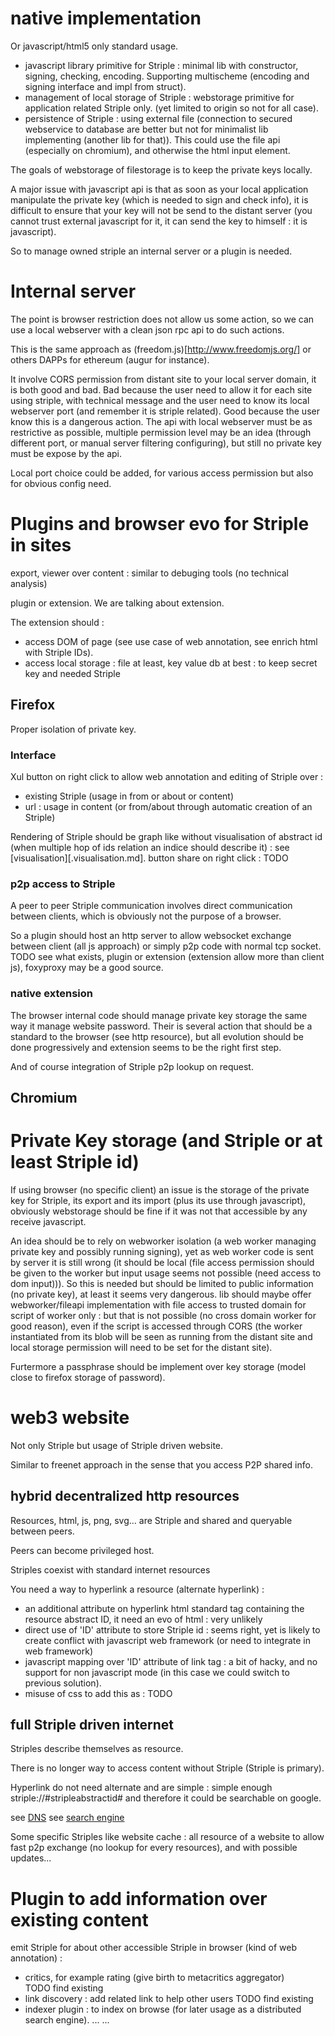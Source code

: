 [hm]: # (+++)
[hm]: # (date = "2015-05-30T12:43:26+01:00")
[hm]: # (update = "2015-11-06T12:43:26+01:00")
[hm]: # (updatecontent = "internal server")
[hm]: # (draft = true)
[hm]: # (title = "Js striple on browser")
[hm]: # (+++)


# native implementation

Or javascript/html5 only standard usage.

- javascript library primitive for Striple : minimal lib with constructor, signing, checking, encoding. Supporting multischeme (encoding and signing interface and impl from struct).
- management of local storage of Striple : webstorage primitive for application related Striple only. (yet limited to origin so not for all case).
- persistence of Striple : using external file (connection to secured webservice to database are better but not for minimalist lib implementing (another lib for that)). This could use the file api (especially on chromium), and otherwise the html input element.

The goals of webstorage of filestorage is to keep the private keys locally. 

A major issue with javascript api is that as soon as your local application manipulate the private key (which is needed to sign and check info), it is difficult to ensure that your key will not be send to the distant server (you cannot trust external javascript for it, it can send the key to himself : it is javascript).

So to manage owned striple an internal server or a plugin is needed.

# Internal server

The point is browser restriction does not allow us some action, so we can use a local webserver with a clean json rpc api to do such actions.

This is the same approach as (freedom.js)[http://www.freedomjs.org/] or others DAPPs for ethereum (augur for instance).

It involve CORS permission from distant site to your local server domain, it is both good and bad.
Bad because the user need to allow it for each site using striple, with technical message and the user need to know its local webserver port (and remember it is striple related). 
Good because the user know this is a dangerous action.
The api with local webserver must be as restrictive as possible, multiple permission level may be an idea (through different port, or manual server filtering configuring), but still no private key must be expose by the api.

Local port choice could be added, for various access permission but also for obvious config need.

# Plugins and browser evo for Striple in sites

export, viewer over content : similar to debuging tools (no technical analysis)

plugin or extension. We are talking about extension.

The extension should :
- access DOM of page (see use case of web annotation, see enrich html with Striple IDs).
- access local storage : file at least, key value db at best : to keep secret key and needed Striple



## Firefox

Proper isolation of private key.


### Interface

Xul button on right click to allow web annotation and editing of Striple over :
  - existing Striple (usage in from or about or content)
  - url : usage in content (or from/about through automatic creation of an Striple)

Rendering of Striple should be graph like without visualisation of abstract id (when multiple hop of ids relation an indice should describe it) : see [visualisation][.visualisation.md]. 
button share on right click : TODO


### p2p access to Striple

A peer to peer Striple communication involves direct communication between clients, which is obviously not the purpose of a browser.

So a plugin should host an http server to allow websocket exchange between client (all js approach) or simply p2p code with normal tcp socket.
TODO see what exists, plugin or extension (extension allow more than client js), foxyproxy may be a good source.

### native extension

The browser internal code should manage private key storage the same way it manage website password.
Their is several action that should be a standard to the browser (see http resource), but all evolution should be done progressively and extension seems to be the right first step.

And of course integration of Striple p2p lookup on request.

## Chromium

# Private Key storage (and Striple or at least Striple id)

If using browser (no specific client) an issue is the storage of the private key for Striple, its export and its import (plus its use through javascript), obviously webstorage should be fine if it was not that accessible by any receive javascript.

An idea should be to rely on webworker isolation (a web worker managing private key and possibly running signing), yet as web worker code is sent by server it is still wrong (it should be local (file access permission should be given to the worker but input usage seems not possible (need access to dom input))).
So this is needed but should be limited to public information (no private key), at least it seems very dangerous.
lib should maybe offer webworker/fileapi implementation with file access to trusted domain for script of worker only : but that is not possible (no cross domain worker for good reason), even if the script is accessed through CORS (the worker instantiated from its blob will be seen as running from the distant site and local storage permission will need to be set for the distant site).

Furtermore a passphrase should be implement over key storage (model close to firefox storage of password).

# web3 website

Not only Striple but usage of Striple driven website.

Similar to freenet approach in the sense that you access P2P shared info.

## hybrid decentralized http resources

Resources, html, js, png, svg... are Striple and shared and queryable between peers.

Peers can become privileged host.

Striples coexist with standard internet resources

You need a way to hyperlink a resource (alternate hyperlink) : 
  - an additional attribute on hyperlink html standard tag containing the resource abstract ID, it need an evo of html : very unlikely
  - direct use of 'ID' attribute to store Striple id : seems right, yet is likely to create conflict with javascript web framework (or need to integrate in web framework)
  - javascript mapping over 'ID' attribute of link tag : a bit of hacky, and no support for non javascript mode (in this case we could switch to previous solution).
  - misuse of css to add this as : TODO

## full Striple driven internet

Striples describe themselves as resource.

There is no longer way to access content without Striple (Striple is primary).

Hyperlink do not need alternate and are simple : simple enough striple://#stripleabstractid# and therefore it could be searchable on google.


see [DNS](./dns.md) see [search engine](./searchengine.md)

Some specific Striples like website cache : all resource of a website to allow fast p2p exchange (no lookup for every resources), and with possible updates...


# Plugin to add information over existing content

emit Striple for about other accessible Striple in browser (kind of web annotation) :
 - critics, for example rating (give birth to metacritics aggregator)
 TODO find existing
 - link discovery : add related link to help other users
 TODO find existing
 - indexer plugin : to index on browse (for later usage as a distributed search engine).
 ...
 ...
